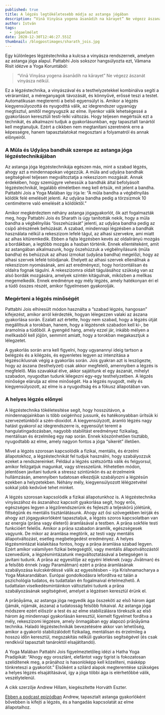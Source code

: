 ```yaml
---
published: true
title: A légzés legtökéletesebb módja az astanga jógában
description: “Vinā Vinyāsa yogena āsanādih na kārayet” Ne végezz ászanát vinyásza nélkül.
author: István
tags:
  - jógaelmélet
date: 2020-12-30T12:46:27.551Z
thumbnail: /blogpostimages/sharath_jois.jpg
---
```

Egy különleges légzéstechnika a kulcsa a vinyásza rendszernek, amelyen az astanga jóga alapul. Pattabhi Jois sokszor hangsúlyozta ezt, Vāmana Risit idézve a Yoga Koruntából:

> “Vinā Vinyāsa yogena āsanādih na kārayet”
> Ne végezz ászanát vinyásza nélkül.

Ez a légzéstechnika, a vinyászával és a testhelyzetekkel kombinálva segíti a véráramlást, a méreganyagok távozását, és könnyűvé, erőssé teszi a testet. Automatikusan megteremti a belső egyensúlyt is. Amikor a légzés kiegyensúlyozottá és nyugodttá válik, az idegrendszer ugyanúgy megtisztul, amitől megnyugszik az elme. Ilyenkor válik lehetségessé a gyakorláson keresztüli testi-lelki változás.
Hogy teljesen megértsük ezt a technikát, és alkalmazni tudjuk a gyakorlásunkban, egy tapasztalt tanártól kell megtanuljuk. Ezért a cikkben nem megtanítani szeretnénk erre a képességre, hanem tapasztalatokat megosztani a folyamatról és annak előnyeiről.

### A Mūla és Uḍyāṇa bandhák szerepe az astanga jóga légzéstechnikájában

Az astanga jóga légzéstechnikája egészen más, mint a szabad légzés, ahogy azt a mindennapokan végezzük. A mūla and uḍyāṇa bandhák segítségével teljesen megváltoztatja a rekeszizom mozgását. Annak érdekében, hogy szemügyre vehessük a bandhák által befolyásolt légzéstechnikát, legalább elméletben meg kell értsük, mit jelent a bandha. Pattabhi Jois a Yoga Malában így írja le: “A mūla bandha a végbélnyílás köldök felé emelését jelenti. Az uḍyāṇa bandha pedig a törzsizmok 10 centiméterre való emelését a köldöktől.”

Amikor megkérdeztem néhány astanga jógagyakorlót, ők azt fogalmazták meg, hogy Pattabhi Jois és Sharath is úgy tanították nekik, hogy a mūla bandha a végbélnyílás “összehúzását” jelenti, az uḍyāṇa bandha pedig az csípő alrészének behúzását. A szabad, mindennapi légzésben a bandhák használata nélkül a rekeszizom lefelé tágul, az alhasi szervekre, ami miatt az alhas kitüremkedik. Ebben a fajta légzésben kevés az oldalirányú mozgás a bordákban, a legtöbb mozgás a hasban történik.
Ennek ellentéteként, amit az astangában alkalmazunk, hogy öszehúzzuk a végbélnyílásunk (mūla bandha) és behúzzuk az alhasi izmokat (uḍyāṇa bandha) megelőzi, hogy az alhasi szervek lefelé tolódjanak. Ehelyett az alhasi szervek ellenállnak a rekeszizom nyomásának, ami azt eredményezi, hogy horizontálisan és oldalra fognak tágulni. A rekeszizomra oldalt tágulásához szükség van az alsó bordák mozgására, amelyek szintén kitágulnak, miközben a mellkas megemelkedik. Ennek eredménye egy mély légzés, amely hatékonyan éri el a tüdő összes részét, amikor figyelmesen gyakorolják.

### Megérteni a légzés minőségét

Pattabhi Jois elhíresült módon használta a “szabad légzés, hangosan” kifejezést, amikor arról kérdezték, hogyan lélegezzen valaki az ászana gyakorlása során. Ezalatt azt értette, hogy nem szabad, hogy a légzés útját megállítsuk a torokban, hanem, hogy a légzésnek szabadon kell ki-, be áramolnia a tüdőből. A gyengéd hang, amely ezzel jár, inkább mélyen a mellkasből kell jöjjön, semmint amiatt, hogy a torokban megakasztjuk a lélegzetet.

A gyakorlás során arra kell figyelni, hogy ugyanannyi ideig tartson a belégzés és a kilégzés, és egyenletes legyen az intenzitása a légzésciklusnak végig a gyakorlás során. Jois gyakran azt is leszögezte, hogy az ászana (testhelyzet) csak akkor megfelelő, amennyiben a légzés is megfelelő. Más szavakkal élve, akkor sajátítunk el egy ászanát, mihelyt szabadon, nyugodtan tudunk lélegezni egy-egy testhelyzetben. A légzés minősége elárulja az elme minőségét. Ha a légzés nyugodt, mély és kiegyensúlyozott, az elme is a nyugodtság és a fókusz állapotában van.

### A helyes légzés előnyei

A légzéstechnika tökéletesítése segít, hogy hosszútávon, a mindennapjainkban is több oxigénhoz jussunk, és hatékonyabban ürítsük ki szervezetünkből a szén-dioxidot. A kiegyensúlyzott, áramló légzés nagy hatást gyakorol az idegrendszerre is, egyensúlyt teremt a hangulatingadozásban, nagyobb stabilitást eredményez fizikailag, mentálisan és érzelmileg egy nap során. Ennek köszönhetően tisztább, nyugodtabb az elme, amely nagyon fontos a jóga “sikerét” illetően.

Mivel a légzés szorosan kapcsolódik a fizikai, mentális, és érzelmi állapotokhoz, a légzéstechnikát fel tudjuk használni, hogy szabályozzuk ezeket a rendszereinket. Például a légzés szétszórttá válik és felgyorsul, amikor felizgatjuk magunkat, vagy stresszelünk. Hihetetlen módon, jelentősen javítani tudunk a stressz szintünkön és az érzelmeink hullámzásán, amennyiben tudatosan elkezdjük szabályozni a légzésün ezekben a helyzetekben. Néhány mély, kiegyensúlyozott lélégzetvétel sokkal jobb kedvűvé tehet minket.

A légzés szorosan kapcsolódik a fizikai állapotunkhoz is. A légzéstechnika vinyászához és ászanához kapcsolt gyakorlása segít, hogy erős, egészséges legyen a légzőrendszerünk és fejleszti a teljeskörű jólétünk, fittségünk és mentális tisztánlátásunk. Ahogy azt ősi szövegekben leírják és ahogy azt jógagyakorlóként tapasztaljuk, a légzés szoros kapcsolatban van az energia (prāṇa vagy életerő) áramlásával a testben. A prāṇa sokféle testi funkcióért felelős. Amikor a prāṇa szabadon áramlik, egészségesek vagyunk. De mikor az áramlása megtörik, az testi vagy mentális állapotváltozást, esetleg megbetegedést eredményez. A helyes légzésmintázat kialakítása fontos, hogy a prāṇa áramlása szabad legyen. Ezért amikor valamilyen fizikai betegségtől, vagy mentális állapotváltozástól szenvedünk, a légzésmintázatunk megváltoztatásával a betegségen is javítani tudunk.
A prāṇa az egyesítője az egyéni léleknek (vagy Jīvātman) és a felsőbb énnek (vagy Paramātman) ezért a prāṇa áramlásának szabályozása kulcskérdéssé válik az egyesítésben – írja Krishnamacharya a Yoga Makarandában. Európai gondolkodásra lefordítva ez talán a pszichológia tudatos, és tudattalan én fogalmaival értelmezhető. A tudattalan viselkedésmintáinkon változtatni tudunk a prāṇa szabályozásának segítségével, amelyet a légzésen keresztül érünk el.

A prāṇāyāma, az astanga jóga negyedik ága összeköti az első három ágat (jámák, nijámák, ászana) a tudatosság felsőbb fokaival. Az astanga jóga módszere ezért először a test és az elme stabilizálásra törekszik az első három ág mindennapi gyakorlásán keresztül, kiemelt figyelmet fordítva a mély, rekeszizomi légzésre, amely önmagában egy alapozó prāṇāyāma technika. Haladó légzéstechnikák bevezetésére akkor van lehetőség, amikor a gyakorló stabilizálódott fizikailag, mentálisan és érzelmileg a hosszú időn keresztül, megszakítás nélküli gyakorlás segítségével (és csak rendkívül tapasztalt tanároktól elsajátítandó).

A Yoga Malában Pattabhi Jois figyelmeztetőleg idézi a Hatha Yoga Pradipikát: “Ahogy egy oroszlánt, elefántot vagy tigrist is fokozatosan szelídítenek meg, a prāṇához is hasonlóképp kell közelíteni, másképp tönkreteszi a gyakorlót.” Elsőként a szilárd alapok megteremtése szükséges a helyes légzés elsajátításával, így a jóga többi ága is elérhetőbbé válik, veszélytelenül.

A cikk szerzője Andrew Hillam, kiegészítette Horváth Eszter.

[Ebben a podcast epizódban](https://harmonyslater.com/finding-harmony-podcast/2020/11/6/the-power-of-sacred-sound) Andrew, tapasztalt astanga gyakorlóként bővebben is kifejti a légzés, és a hangadás kapcsolatát az elme állapotaihoz.